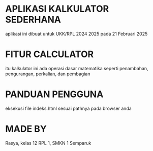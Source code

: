  # APLIKASI KALKULATOR SEDERHANA
aplikasi ini dibuat untuk UKK/RPL 2024 2025 pada 21 Februari 2025 

 # FITUR CALCULATOR 
itu kalkulator ini ada operasi dasar matematika seperti penambahan, pengurangan, perkalian, dan pembagian

 # PANDUAN PENGGUNA 
eksekusi file indeks.html sesuai pathnya pada browser anda 

 # MADE BY
Rasya, kelas 12 RPL 1, SMKN 1 Semparuk
